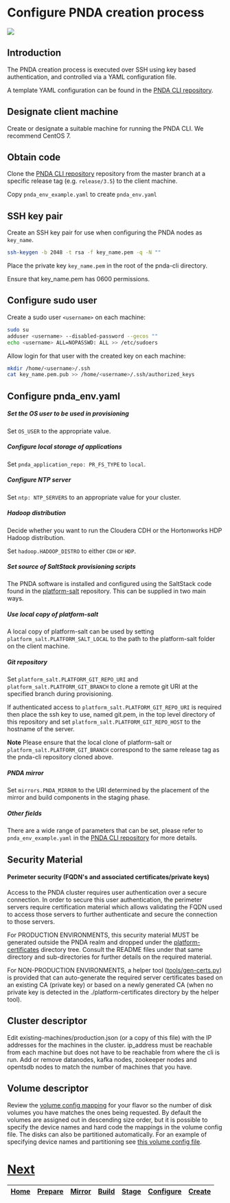 # Configure PNDA creation process

![](../images/breadcrumbs-cfg.jpg)

## Introduction

The PNDA creation process is executed over SSH using key based authentication, and controlled via a YAML configuration file.

A template YAML configuration can be found in the [PNDA CLI repository](https://github.com/pndaproject/pnda-cli). 

## Designate client machine

Create or designate a suitable machine for running the PNDA CLI. We recommend CentOS 7.

## Obtain code

Clone the [PNDA CLI repository](https://github.com/pndaproject/pnda-cli) repository from the master branch at a specific release tag (e.g. ```release/3.5```) to the client machine.

Copy ```pnda_env_example.yaml``` to create ```pnda_env.yaml```

## SSH key pair

Create an SSH key pair for use when configuring the PNDA nodes as ```key_name```. 

```sh
ssh-keygen -b 2048 -t rsa -f key_name.pem -q -N ""
```

Place the private key ```key_name.pem``` in the root of the pnda-cli directory. 

Ensure that key_name.pem has 0600 permissions. 

## Configure sudo user

Create a sudo user `<username>` on each machine:

```sh
sudo su
adduser <username> --disabled-password --gecos ""
echo <username> ALL=NOPASSWD: ALL >> /etc/sudoers
```
Allow login for that user with the created key on each machine:

```sh
mkdir /home/<username>/.ssh
cat key_name.pem.pub >> /home/<username>/.ssh/authorized_keys
```

## Configure pnda_env.yaml

##### Set the OS user to be used in provisioning

Set `OS_USER` to the appropriate value.

##### Configure local storage of applications

Set `pnda_application_repo: PR_FS_TYPE` to `local`.

##### Configure NTP server

Set `ntp: NTP_SERVERS` to an appropriate value for your cluster.

##### Hadoop distribution

Decide whether you want to run the Cloudera CDH or the Hortonworks HDP Hadoop distribution.

Set `hadoop.HADOOP_DISTRO` to either `CDH` or `HDP`.

##### Set source of SaltStack provisioning scripts

The PNDA software is installed and configured using the SaltStack code found in the [platform-salt](https://github.com/pndaproject/platform-salt) repository.  This can be supplied in two main ways.

##### Use local copy of platform-salt

A local copy of platform-salt can be used by setting `platform_salt.PLATFORM_SALT_LOCAL` to the path to the platform-salt folder on the client machine.

##### Git repository

Set `platform_salt.PLATFORM_GIT_REPO_URI` and `platform_salt.PLATFORM_GIT_BRANCH` to clone a remote git URI at the specified branch during provisioning.
  
If authenticated access to `platform_salt.PLATFORM_GIT_REPO_URI` is required then place the ssh key to use, named git.pem, in the top level directory of this repository and set `platform_salt.PLATFORM_GIT_REPO_HOST` to the hostname of the server.

**Note** Please ensure that the local clone of platform-salt or  `platform_salt.PLATFORM_GIT_BRANCH` correspond to the same release tag as the pnda-cli repository cloned above.

##### PNDA mirror

Set `mirrors.PNDA_MIRROR` to the URI determined by the placement of the mirror and build components in the staging phase.

##### Other fields

There are a wide range of parameters that can be set, please refer to ```pnda_env_example.yaml``` in the [PNDA CLI repository](https://github.com/pndaproject/pnda-cli) for more details.

## Security Material

#### Perimeter security (FQDN's and associated certificates/private keys)
Access to the PNDA cluster requires user authentication over a secure connection. In order to secure this user authentication, the perimeter servers require certification material which allows validating the FQDN used to access those servers to further authenticate and secure the connection to those servers.

For PRODUCTION ENVIRONMENTS, this security material MUST be generated outside the PNDA realm and dropped under the [platform-certificates](https://github.com/pndaproject/pnda-cli/tree/cfa40dbd94afaa5e3f3080106c852fb6c1e2d516/platform-certificates) directory tree. Consult the README files under that same directory and sub-directories for further details on the required material.

For NON-PRODUCTION ENVIRONMENTS, a helper tool ([tools/gen-certs.py](https://github.com/pndaproject/pnda-cli/blob/cfa40dbd94afaa5e3f3080106c852fb6c1e2d516/tools/gen-certs.py)) is provided that can auto-generate the required server certificates based on an existing CA (private key) or based on a newly generated CA (when no private key is detected in the ./platform-certificates directory by the helper tool).

## Cluster descriptor

Edit existing-machines/production.json (or a copy of this file) with the IP addresses for the machines in the cluster. ip_address must be reachable from each machine but does not have to be reachable from where the cli is run. Add or remove datanodes, kafka nodes, zookeeper nodes and opentsdb nodes to match the number of machines that you have.

## Volume descriptor

Review the [volume config mapping](https://github.com/pndaproject/pnda-cli/blob/develop/bootstrap-scripts/production/volume-config.yaml) for your flavor so the number of disk volumes you have matches the ones being requested. By default the volumes are assigned out in descending size order, but it is possible to specify the device names and hard code the mappings in the volume config file. The disks can also be partitioned automatically. For an example of specifying device names and partitioning see [this volume config file](https://github.com/pndaproject/pnda-cli/blob/develop/bootstrap-scripts/production/volume-config.yaml).

# [Next](CREATE.md)

| [Home](../OVERVIEW.md) | [Prepare](PREPARE.md) | [Mirror](MIRROR.md) | [Build](BUILD.md) | [Stage](STAGE.md) | [Configure](CONFIGURE.md) | [Create](CREATE.md) | 
| --- | --- | --- | --- | --- | --- | --- |
